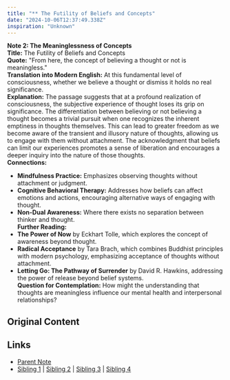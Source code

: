 ```yaml
---
title: "** The Futility of Beliefs and Concepts"
date: "2024-10-06T12:37:49.338Z"
inspiration: "Unknown"
---
```


  
**Note 2: The Meaninglessness of Concepts**  
**Title:** The Futility of Beliefs and Concepts  
**Quote:** "From here, the concept of believing a thought or not is meaningless."  
**Translation into Modern English:** At this fundamental level of consciousness, whether we believe a thought or dismiss it holds no real significance.  
**Explanation:** The passage suggests that at a profound realization of consciousness, the subjective experience of thought loses its grip on significance. The differentiation between believing or not believing a thought becomes a trivial pursuit when one recognizes the inherent emptiness in thoughts themselves. This can lead to greater freedom as we become aware of the transient and illusory nature of thoughts, allowing us to engage with them without attachment. The acknowledgment that beliefs can limit our experiences promotes a sense of liberation and encourages a deeper inquiry into the nature of those thoughts.  
**Connections:**  
- **Mindfulness Practice:** Emphasizes observing thoughts without attachment or judgment.  
- **Cognitive Behavioral Therapy:** Addresses how beliefs can affect emotions and actions, encouraging alternative ways of engaging with thought.  
- **Non-Dual Awareness:** Where there exists no separation between thinker and thought.  
**Further Reading:**  
- **The Power of Now** by Eckhart Tolle, which explores the concept of awareness beyond thought.  
- **Radical Acceptance** by Tara Brach, which combines Buddhist principles with modern psychology, emphasizing acceptance of thoughts without attachment.  
- **Letting Go: The Pathway of Surrender** by David R. Hawkins, addressing the power of release beyond belief systems.  
**Question for Contemplation:** How might the understanding that thoughts are meaningless influence our mental health and interpersonal relationships?  


## Original Content



## Links

- [Parent Note](/parent-note.md)
- [Sibling 1](/zettel1.md) | [Sibling 2](/zettel2.md) | [Sibling 3](/zettel3.md) | [Sibling 4](/zettel4.md)
